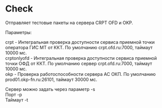 # Check

Отправляет тестовые пакеты на сервера CRPT OFD и OKP.

Параметры:

crpt - Интегральная проверка доступности сервиса приемной точки оператора ГИС МТ от ККТ. По умолчанию crpt.ofd.ru:7000, таймаут 10000 мс. <br/>
crptonlyofd - Интегральная проверка доступности сервиса приемной точки ОФД от ККТ. По умолчанию сервер crpt.ofd.ru:7000, таймаут 10000 мс.<br/>
okp - Проверка работоспособности сервера АС ОКП. По умолчанию prod01.okp-fn.ru:26101, таймаут 30000 мс.<br/>

Сервер можно задать через параметр -s<br/>
Порт -p<br/>
Таймаут -t<br/>
